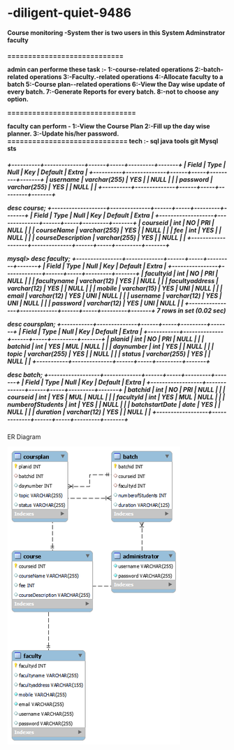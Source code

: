 # -diligent-quiet-9486
<h4>Course monitoring -System
ther is two users in this System
Adminstrator
faculty<h4>

============================
<p>admin can performe these task :-
1:-course-related operations 
2:-batch-related operations 
3:-Faculty.-related operations 
4:-Allocate faculty to a batch  
5:-Course plan--related operations 
6:-View the Day wise update of every batch. 
7:-Generate Reports for every batch.
 8:-not to choose any option.</p>
===============================
<p>faculty can perform -
1:-View the Course Plan
2:-Fill up the day wise planner. 
3:-Update his/her password.
=============================
tech :- 
sql java 
 tools git Mysql sts</p>

<h5>+----------+--------------+------+-----+---------+-------+
| Field    | Type         | Null | Key | Default | Extra |
+----------+--------------+------+-----+---------+-------+
| username | varchar(255) | YES  |     | NULL    |       |
| password | varchar(255) | YES  |     | NULL    |       |
+----------+--------------+------+-----+---------+-------+

 desc course;
+-------------------+--------------+------+-----+---------+-------+
| Field             | Type         | Null | Key | Default | Extra |
+-------------------+--------------+------+-----+---------+-------+
| courseid          | int          | NO   | PRI | NULL    |       |
| courseName        | varchar(255) | YES  |     | NULL    |       |
| fee               | int          | YES  |     | NULL    |       |
| courseDescription | varchar(255) | YES  |     | NULL    |       |
+-------------------+--------------+------+-----+---------+-------+


mysql> desc faculty;
+----------------+-------------+------+-----+---------+-------+
| Field          | Type        | Null | Key | Default | Extra |
+----------------+-------------+------+-----+---------+-------+
| facultyid      | int         | NO   | PRI | NULL    |       |
| facultyname    | varchar(12) | YES  |     | NULL    |       |
| facultyaddress | varchar(12) | YES  |     | NULL    |       |
| mobile         | varchar(15) | YES  | UNI | NULL    |       |
| email          | varchar(12) | YES  | UNI | NULL    |       |
| username       | varchar(12) | YES  | UNI | NULL    |       |
| password       | varchar(12) | YES  | UNI | NULL    |       |
+----------------+-------------+------+-----+---------+-------+
7 rows in set (0.02 sec)

 desc  coursplan;
+-----------+--------------+------+-----+---------+-------+
| Field     | Type         | Null | Key | Default | Extra |
+-----------+--------------+------+-----+---------+-------+
| planid    | int          | NO   | PRI | NULL    |       |
| batchid   | int          | YES  | MUL | NULL    |       |
| daynumber | int          | YES  |     | NULL    |       |
| topic     | varchar(255) | YES  |     | NULL    |       |
| status    | varchar(255) | YES  |     | NULL    |       |
+-----------+--------------+------+-----+---------+-------+

desc batch;
+------------------+-------------+------+-----+---------+-------+
| Field            | Type        | Null | Key | Default | Extra |
+------------------+-------------+------+-----+---------+-------+
| batchid          | int         | NO   | PRI | NULL    |       |
| courseid         | int         | YES  | MUL | NULL    |       |
| facultyId        | int         | YES  | MUL | NULL    |       |
| numberofStudents | int         | YES  |     | NULL    |       |
| batchstartDate   | date        | YES  |     | NULL    |       |
| duration         | varchar(12) | YES  |     | NULL    |       |
+------------------+-------------+------+-----+---------+-------+</h5>

 ER Diagram
 
 ![table_schema](course_monitoring_system/src/tableSchema.png)
